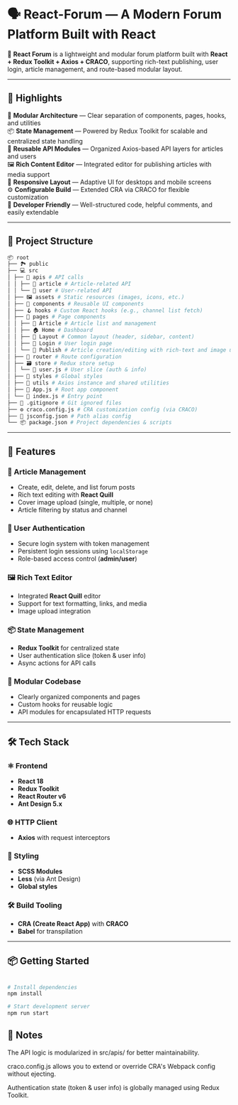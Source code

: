 # 🗣️ React-Forum — A Modern Forum Platform Built with React

💬 **React Forum** is a lightweight and modular forum platform built with **React + Redux Toolkit + Axios + CRACO**, supporting rich-text publishing, user login, article management, and route-based modular layout.

---

## 🚀 Highlights

🧩 **Modular Architecture** — Clear separation of components, pages, hooks, and utilities  
📦 **State Management** — Powered by Redux Toolkit for scalable and centralized state handling  
🔗 **Reusable API Modules** — Organized Axios-based API layers for articles and users  
🖼️ **Rich Content Editor** — Integrated editor for publishing articles with media support  
📱 **Responsive Layout** — Adaptive UI for desktops and mobile screens  
⚙️ **Configurable Build** — Extended CRA via CRACO for flexible customization  
🧪 **Developer Friendly** — Well-structured code, helpful comments, and easily extendable

---

## 📁 Project Structure
```bash
📦 root
├── 🏞️ public
├── 💻 src
│ ├── 🔗 apis # API calls
│ │ ├── 📄 article # Article-related API
│ │ └── 👤 user # User-related API
│ ├── 🖼️ assets # Static resources (images, icons, etc.)
│ ├── 🧩 components # Reusable UI components
│ ├── 🪝 hooks # Custom React hooks (e.g., channel list fetch)
│ ├── 📄 pages # Page components
│ │ ├── 📑 Article # Article list and management
│ │ ├── 🏠 Home # Dashboard
│ │ ├── 🧱 Layout # Common layout (header, sidebar, content)
│ │ ├── 🔐 Login # User login page
│ │ └── 📝 Publish # Article creation/editing with rich-text and image upload
│ ├── 🚦 router # Route configuration
│ ├── 🗃️ store # Redux store setup
│ │ └── 👤 user.js # User slice (auth & info)
│ ├── 🎨 styles # Global styles
│ ├── 🧰 utils # Axios instance and shared utilities
│ ├── 🚀 App.js # Root app component
│ └── 🧾 index.js # Entry point
├── 📄 .gitignore # Git ignored files
├── ⚙️ craco.config.js # CRA customization config (via CRACO)
├── 🧭 jsconfig.json # Path alias config
└── 📦 package.json # Project dependencies & scripts

```



---

## 🚀 Features

### 🧾 Article Management
- Create, edit, delete, and list forum posts  
- Rich text editing with **React Quill**  
- Cover image upload (single, multiple, or none)  
- Article filtering by status and channel  

### 🔐 User Authentication
- Secure login system with token management  
- Persistent login sessions using `localStorage`  
- Role-based access control (**admin/user**)  

### 🖼️ Rich Text Editor
- Integrated **React Quill** editor  
- Support for text formatting, links, and media  
- Image upload integration  

### 📦 State Management
- **Redux Toolkit** for centralized state  
- User authentication slice (token & user info)  
- Async actions for API calls  

### 🧩 Modular Codebase
- Clearly organized components and pages  
- Custom hooks for reusable logic 
- API modules for encapsulated HTTP requests  

---

## 🛠 Tech Stack

### ⚛️ Frontend
- **React 18**
- **Redux Toolkit**
- **React Router v6**
- **Ant Design 5.x**

### 🌐 HTTP Client
- **Axios** with request interceptors

### 🎨 Styling
- **SCSS Modules**
- **Less** (via Ant Design)
- **Global styles**

### 🛠️ Build Tooling
- **CRA (Create React App)** with **CRACO**
- **Babel** for transpilation


---

## 📦 Getting Started


```bash

# Install dependencies
npm install

# Start development server
npm run start
```

## 📌 Notes
The API logic is modularized in src/apis/ for better maintainability.

craco.config.js allows you to extend or override CRA's Webpack config without ejecting.

Authentication state (token & user info) is globally managed using Redux Toolkit.
